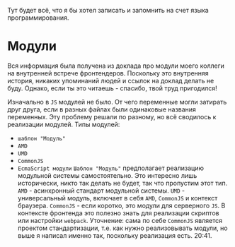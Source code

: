 Тут будет всё, что я бы хотел записать и запомнить на счет языка программирования.
# Модули
Вся информация была получена из доклада про модули моего коллеги на внутренней встрече фронтендеров. Поскольку это внутренняя история, никаких упоминаний людей и ссылок на доклад делать не буду. Однако, если ты это читаешь - спасибо, твой труд пригодился!

Изначально в `JS` модулей не было. От чего переменные могли затирать друг друга, если в разных файлах были одинаковые названия переменных. Эту проблему решали по разному, но всё сводилось к реализации модулей.
Типы модулей:
- `шаблон "Модуль"`
- `AMD`
- `UMD`
- `CommonJS`
- `EcmaScript модули`
`Шаблон "Модуль"` предполагает реализацию модульной системы самостоятельно. Это интересно лишь исторически, никто так делать не будет, так что пропустим этот тип. 
`AMD` - асинхронный стандарт модульной системы.
`UMD` - универсальный модуль, включает в себя `AMD`, `CommonJS` и контекст браузера.
`CommonJS` - если коротко, это модули для серверного `JS`. В контексте фронтенда это полезно знать для реализации скриптов или настройки `webpack`. Уточнение: сама по себе `CommonJS` является проектом стандартизации, т.е. как нужно реализовывать модули, но выше я написал именно так, поскольку реализация есть. 20:41.
 